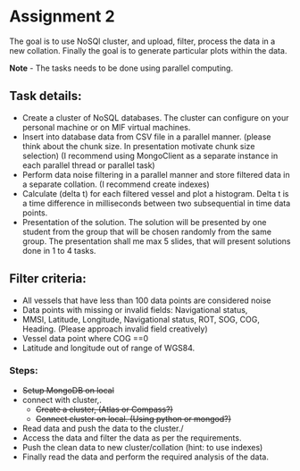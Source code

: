 # Assignment 2

The goal is to use NoSQl cluster, and upload, filter, process the data in a new collation. Finally the goal is to generate particular plots within the data.

**Note** - The tasks needs to be done using parallel computing.

## Task details:
* Create a cluster of NoSQL databases. The cluster can configure on your personal machine or on MIF virtual machines. 
* Insert into database data from CSV file in a parallel manner. (please think about the chunk size. In presentation motivate chunk size selection) (I recommend using MongoClient as a separate instance in each parallel thread or parallel task)
* Perform data noise filtering in a parallel manner and store filtered data in a separate collation. (I recommend create indexes)
* Calculate (delta t) for each filtered vessel and plot a histogram. Delta t is a time difference in milliseconds between two subsequential in time data points. 
* Presentation of the solution. The solution will be presented by one student from the group that will be chosen randomly from the same group. The presentation shall me max 5 slides, that will present solutions done in 1 to 4 tasks. 

## Filter criteria:

* All vessels that have less than 100 data points are considered noise
* Data points with missing or invalid fields: Navigational status, 
* MMSI, Latitude, Longitude, Navigational status, ROT, SOG, COG, Heading.  (Please approach invalid field creatively)
* Vessel data point where COG ==0
* Latitude and longitude out of range of WGS84.

### Steps:

* ~~Setup MongoDB on local~~
* connect with cluster,.
    * ~~Create a cluster, (Atlas or Compass?)~~
    * ~~Connect cluster on local. (Using python or mongod?)~~
* Read data and push the data to the cluster./
* Access the data and filter the data as per the requirements.
* Push the clean data to new cluster/collation (hint: to use indexes)
* Finally read the data and perform the required analysis of the data.